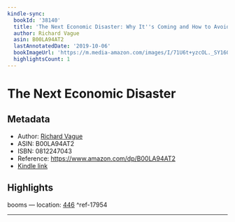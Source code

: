 ```yaml
---
kindle-sync:
  bookId: '38140'
  title: 'The Next Economic Disaster: Why It''s Coming and How to Avoid It'
  author: Richard Vague
  asin: B00LA94AT2
  lastAnnotatedDate: '2019-10-06'
  bookImageUrl: 'https://m.media-amazon.com/images/I/71U6t+yzcOL._SY160.jpg'
  highlightsCount: 1
---
```

# The Next Economic Disaster
## Metadata
* Author: [Richard Vague](https://www.amazon.com/Richard-Vague/e/B00LBGHC7G/ref=dp_byline_cont_ebooks_1)
* ASIN: B00LA94AT2
* ISBN: 0812247043
* Reference: https://www.amazon.com/dp/B00LA94AT2
* [Kindle link](kindle://book?action=open&asin=B00LA94AT2)

## Highlights
booms — location: [446](kindle://book?action=open&asin=B00LA94AT2&location=446) ^ref-17954

---
